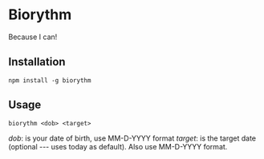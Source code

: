 # Biorythm

Because I can!

## Installation

`npm install -g biorythm`

## Usage

`biorythm <dob> <target>`

_dob_: is your date of birth, use MM-D-YYYY format
_target_: is the target date (optional --- uses today as default). Also use MM-D-YYYY format.
